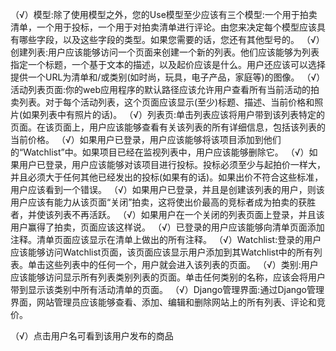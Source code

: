 （√）模型:除了使用模型之外，您的Use模型至少应该有三个模型:一个用于拍卖清单，一个用于投标，一个用于对拍卖清单进行评论。由您来决定每个模型应该具有哪些字段，以及这些字段的类型。如果您需要的话，您还有其他型号的。 
（√）创建列表:用户应该能够访问一个页面来创建一个新的列表。他们应该能够为列表指定一个标题，一个基于文本的描述，以及起价应该是什么。用户还应该可以选择提供一个URL为清单和/或类别(如时尚，玩具，电子产品，家庭等)的图像。
（√）活动列表页面:你的web应用程序的默认路径应该允许用户查看所有当前活动的拍卖列表。对于每个活动列表，这个页面应该显示(至少)标题、描述、当前价格和照片(如果列表中有照片的话)。
（√）列表页:单击列表应该将用户带到该列表特定的页面。在该页面上，用户应该能够查看有关该列表的所有详细信息，包括该列表的当前价格。
	（√）如果用户已登录，用户应该能够将该项目添加到他们的“Watchlist”中。如果项目已经在监视列表中，用户应该能够删除它。
	（√）如果用户已登录，用户应该能够对该项目进行投标。投标必须至少与起拍价一样大，并且必须大于任何其他已经发出的投标(如果有的话)。如果出价不符合这些标准，用户应该看到一个错误。
	（√）如果用户已登录，并且是创建该列表的用户，则该用户应该有能力从该页面“关闭”拍卖，这将使出价最高的竞标者成为拍卖的获胜者，并使该列表不再活跃。
	（√）如果用户在一个关闭的列表页面上登录，并且该用户赢得了拍卖，页面应该这样说。
	（√）已登录的用户应该能够向清单页面添加注释。清单页面应该显示在清单上做出的所有注释。
（√）Watchlist:登录的用户应该能够访问Watchlist页面，该页面应该显示用户添加到其Watchlist中的所有列表。单击这些列表中的任何一个，用户就会进入该列表的页面。
（√）类别:用户应该能够访问显示所有列表类别列表的页面。单击任何类别的名称，应该会将用户带到显示该类别中所有活动清单的页面。
（√）Django管理界面:通过Django管理界面，网站管理员应该能够查看、添加、编辑和删除网站上的所有列表、评论和竞价。

（√）点击用户名可看到该用户发布的商品
